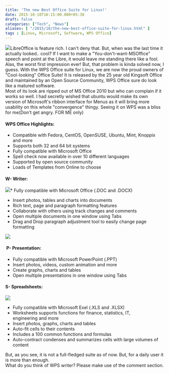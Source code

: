 ```yaml
---
title: 'The new Best Office Suite for Linux!'
date: 2015-10-10T16:15:00.000+05:30
draft: false
categories: ["Tech", "News"]
aliases: [ "/2015/10/the-new-best-office-suite-for-linux.html" ]
tags : [Linux, Microsoft, Software, WPS Office]
---
```


  
[![](https://1.bp.blogspot.com/-f03y5aS7uDQ/Vhjqk3rrwbI/AAAAAAAAC0A/ARtW2mjvIOE/s640/wpswriter2.png)](https://1.bp.blogspot.com/-f03y5aS7uDQ/Vhjqk3rrwbI/AAAAAAAAC0A/ARtW2mjvIOE/s1600/wpswriter2.png)LibreOffice is feature rich. I can't deny that. But, when was the last time it actually looked.. cool? If I want to make a "You-don't-want-MSOffice" speech and point at the Libre, it would leave me standing there like a fool. Alas, the worst first impression ever! But, that problem is kinda solved now, I guess. With the WPS Office suite for Linux, we are now the proud owners of "Cool-looking" Office Suite! It is released by the 25 year old Kingsoft Office and maintained by an Open Source Community, WPS Office sure do look like a matured software.  
Most of its look are ripped out of MS Office 2010 but who can complain if it works so well. I had secretly wished that ubuntu would make its own version of Microsoft's ribbon interface for Menus as it will bring more usability on this whole "convergence" thingy. Seeing it on WPS was a bliss for me(Don't get angry. FOR ME only)  
  

#### WPS Office Highlights:

*   Compatible with Fedora, CentOS, OpenSUSE, Ubuntu, Mint, Knoppix and more
*   Supports both 32 and 64 bit systems
*   Fully compatible with Microsoft Office
*   Spell check now available in over 10 different languages
*   Supported by open source community
*   Loads of Templates from Online to choose

#### W- Writer:

[![](https://d10mpzj5sp6gmh.cloudfront.net/wp-content/uploads/2014/04/Women_in_Dance_SpellCheck.png)](https://d10mpzj5sp6gmh.cloudfront.net/wp-content/uploads/2014/04/Women_in_Dance_SpellCheck.png)*   Fully compatible with Microsoft Office (.DOC and .DOCX)
*   Insert photos, tables and charts into documents
*   Rich text, page and paragraph formatting features
*   Collaborate with others using track changes and comments
*   Open multiple documents in one window using Tabs
*   Drag and Drop paragraph adjustment tool to easily change page formatting

  

[![](https://d10mpzj5sp6gmh.cloudfront.net/wp-content/uploads/2014/04/Presentation_Slide2.png)](https://d10mpzj5sp6gmh.cloudfront.net/wp-content/uploads/2014/04/Presentation_Slide2.png)

####  P- Presentation:

*   Fully compatible with Microsoft PowerPoint (.PPT)
*   Insert photos, videos, custom animation and more
*   Create graphs, charts and tables
*   Open multiple presentations in one window using Tabs

#### S- Spreadsheets:

[![](https://d10mpzj5sp6gmh.cloudfront.net/wp-content/uploads/2014/04/Spreadsheets_Screenshot_Arial.png)](https://d10mpzj5sp6gmh.cloudfront.net/wp-content/uploads/2014/04/Spreadsheets_Screenshot_Arial.png)

*   Fully compatible with Microsoft Exel (.XLS and .XLSX)
*   Worksheets supports functions for finance, statistics, IT, engineering and more
*   Insert photos, graphs, charts and tables
*   Auto-fit cells to their contents
*   Includes a 100 common functions and formulas
*   Auto-contract condenses and summarizes cells with large volumes of content

But, as you see, it is not a full-fledged suite as of now. But, for a daily user it is more than enough.  
What do you think of WPS writer? Please make use of the comment section.[](https://wps.com/linux/)